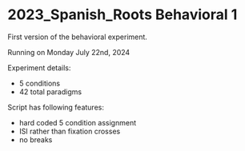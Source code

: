# 2023_Spanish_Roots Behavioral 1


First version of the behavioral experiment.

Running on Monday July 22nd, 2024


Experiment details:
- 5 conditions
- 42 total paradigms 


Script has following features:
- hard coded 5 condition assignment
- ISI rather than fixation crosses
- no breaks
